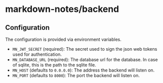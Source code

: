 # markdown-notes/backend

## Configuration

The configuration is provided via environment variables.

- `MN_JWT_SECRET` (required): The secret used to sign the json web tokens used for authentication.
- `MN_DATABASE_URL` (required): The database url for the database. In case of sqlite, this is the path to the sqlite file.
- `MN_HOST` (defaults to `0.0.0.0`): The address the backend will listen on.
- `MN_PORT` (defaults to `8000`): The port the backend will listen on.

